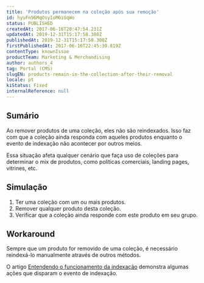 ```yaml
---
title: 'Produtos permanecem na coleção após sua remoção'
id: hyuFn96MqOsyIoM6iUqWo
status: PUBLISHED
createdAt: 2017-06-16T20:47:54.231Z
updatedAt: 2019-12-31T15:17:58.380Z
publishedAt: 2019-12-31T15:17:58.380Z
firstPublishedAt: 2017-06-16T22:45:30.819Z
contentType: knownIssue
productTeam: Marketing & Merchandising
author: authors_4
tag: Portal (CMS)
slugEN: products-remain-in-the-collection-after-their-removal
locale: pt
kiStatus: Fixed
internalReference: null
---
```


## Sumário

Ao remover produtos de uma coleção, eles não são reindexados. Isso faz com que a coleção ainda responda com aqueles produtos enquanto o evento de indexação não acontecer por outros meios.

Essa situação afeta qualquer cenário que faça uso de coleções para determinar o mix de produtos, como políticas comerciais, landing pages, vitrines, etc.

## Simulação

1. Ter uma coleção com um ou mais produtos.
2. Remover qualquer produto desta coleção.
3. Verificar que a coleção ainda responde com este produto em seu grupo.

## Workaround

Sempre que um produto for removido de uma coleção, é necessário reindexá-lo manualmente através de outros métodos.

O artigo [Entendendo o funcionamento da indexação](http://help.vtex.com/pt/tutorial/entendendo-o-funcionamento-da-indexacao) demonstra algumas ações que disparam o evento de indexação.

